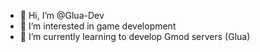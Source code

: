 - 👋 Hi, I’m @Glua-Dev
- 👀 I’m interested in game development
- 🌱 I’m currently learning to develop Gmod servers (Glua)
